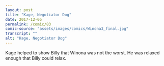 ```yaml
---
layout: post
title: "Kage, Negotiator Dog"
date: 2017-12-05
permalink: /comic/83
comic-source: "assets/images/comics/Winona3_final.jpg"
transcript: ""
alt: "Kage, Negotiator Dog"
---
```


Kage helped to show Billy that Winona was not the worst. He was relaxed enough that Billy could relax.
